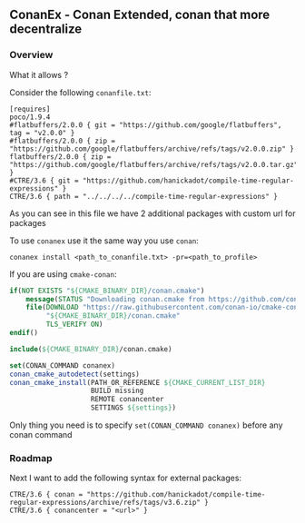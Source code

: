 ## ConanEx - Conan Extended, conan that more decentralize

### Overview
What it allows ?

Consider the following `conanfile.txt`:

```console
[requires]
poco/1.9.4
#flatbuffers/2.0.0 { git = "https://github.com/google/flatbuffers", tag = "v2.0.0" }
#flatbuffers/2.0.0 { zip = "https://github.com/google/flatbuffers/archive/refs/tags/v2.0.0.zip" }
flatbuffers/2.0.0 { zip = "https://github.com/google/flatbuffers/archive/refs/tags/v2.0.0.tar.gz" }
#CTRE/3.6 { git = "https://github.com/hanickadot/compile-time-regular-expressions" }
CTRE/3.6 { path = "../../../../compile-time-regular-expressions" }
```
As you can see in this file we have 2 additional packages with custom url for packages

To use `conanex` use it the same way you use `conan`:
```console
conanex install <path_to_conanfile.txt> -pr=<path_to_profile>
```

If you are using `cmake-conan`:
```cmake
if(NOT EXISTS "${CMAKE_BINARY_DIR}/conan.cmake")
    message(STATUS "Downloading conan.cmake from https://github.com/conan-io/cmake-conan")
    file(DOWNLOAD "https://raw.githubusercontent.com/conan-io/cmake-conan/0.18.1/conan.cmake"
         "${CMAKE_BINARY_DIR}/conan.cmake"
         TLS_VERIFY ON)
endif()

include(${CMAKE_BINARY_DIR}/conan.cmake)

set(CONAN_COMMAND conanex)
conan_cmake_autodetect(settings)
conan_cmake_install(PATH_OR_REFERENCE ${CMAKE_CURRENT_LIST_DIR}
                    BUILD missing
                    REMOTE conancenter
                    SETTINGS ${settings})
```
Only thing you need is to specify `set(CONAN_COMMAND conanex)` before any conan command

### Roadmap
Next I want to add the following syntax for external packages:
```console
CTRE/3.6 { conan = "https://github.com/hanickadot/compile-time-regular-expressions/archive/refs/tags/v3.6.zip" }
CTRE/3.6 { conancenter = "<url>" }
```
